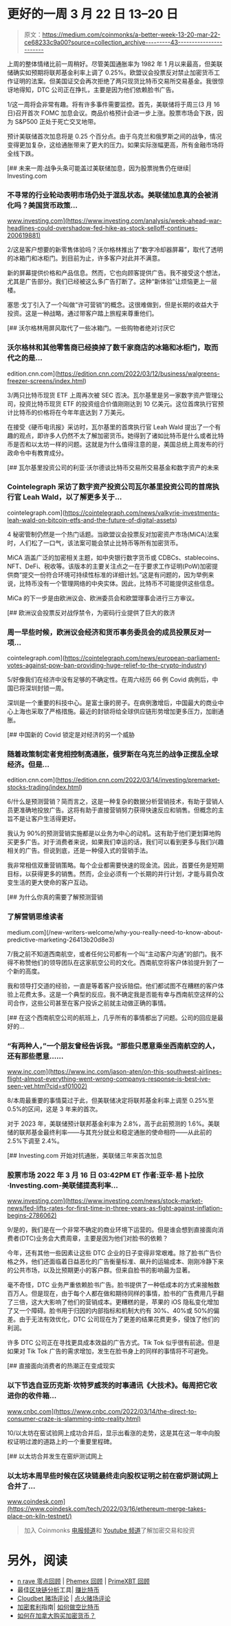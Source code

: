 # 更好的一周 3 月 22 日 13–20 日

> 原文：<https://medium.com/coinmonks/a-better-week-13-20-mar-22-ce68233c9a00?source=collection_archive---------43----------------------->

上周的整体情绪比前一周稍好。尽管美国通胀率为 1982 年 1 月以来最高，但美联储确实如预期将联邦基金利率上调了 0.25%。欧盟议会投票反对禁止加密货币工作证明的法案。但美国证交会再次拒绝了两只现货比特币交易所交易基金。我很惊讶地得知，DTC 公司正在挣扎，主要是因为他们依赖脸书广告。

1/这一周将会非常有趣。将有许多事件需要监控。首先，美联储将于周三(3 月 16 日)召开首次 FOMC 加息会议。商品价格预计会进一步上涨。股票市场会下跌，因为 S&P500 正处于死亡交叉地带。

预计美联储首次加息将是 0.25 个百分点。由于乌克兰和俄罗斯之间的战争，情况变得更加复杂，这给通胀带来了更大的压力。如果实际涨幅更高，所有金融市场将全线下跌。

[](https://www.investing.com/analysis/week-ahead-war-headlines-could-overshadow-fed-hike-as-stock-selloff-continues-200619881) [## 未来一周:战争头条可能盖过美联储加息，因为股票抛售仍在继续| Investing.com

### 不寻常的行业轮动表明市场仍处于混乱状态。美联储加息真的会被消化吗？美国货币政策…

www.investing.com](https://www.investing.com/analysis/week-ahead-war-headlines-could-overshadow-fed-hike-as-stock-selloff-continues-200619881) 

2/这是客户想要的新零售体验吗？沃尔格林推出了“数字冷却器屏幕”，取代了透明的冰箱门和冰柜门。到目前为止，许多客户对此并不满意。

新的屏幕提供价格和产品信息。然而，它也向顾客提供广告。我不接受这个想法，尤其是广告部分。我们已经被这么多广告打断了。这种“新体验”让烦恼更上一层楼。

塞思·戈丁引入了一个叫做“许可营销”的概念。这很难做到，但是长期的收益大于投资。这是一种战略，通过带客户踏上旅程来尊重他们。

[](https://edition.cnn.com/2022/03/12/business/walgreens-freezer-screens/index.html) [## 沃尔格林用屏风取代了一些冰箱门。一些购物者绝对讨厌它

### 沃尔格林和其他零售商已经换掉了数千家商店的冰箱和冰柜门，取而代之的是…

edition.cnn.com](https://edition.cnn.com/2022/03/12/business/walgreens-freezer-screens/index.html) 

3/两只比特币现货 ETF 上周再次被 SEC 否决。瓦尔基里是另一家数字资产管理公司，投资比特币现货 ETF 的投资组合价值刚刚达到 10 亿美元。这位首席执行官预计比特币的价格将在今年年底达到 7 万美元。

在接受《硬币电讯报》采访时，瓦尔基里的首席执行官 Leah Wald 提出了一个有趣的观点，即许多人仍然不太了解加密货币。她得到了诸如比特币是什么或者比特币是否和以太坊一样的问题。这就是为什么值得注意的是，美国总统上周发布的行政命令中有教育成分。

[](https://cointelegraph.com/news/valkyrie-investments-leah-wald-on-bitcoin-etfs-and-the-future-of-digital-assets) [## 瓦尔基里投资公司的利亚·沃尔德谈比特币交易所交易基金和数字资产的未来

### Cointelegraph 采访了数字资产投资公司瓦尔基里投资公司的首席执行官 Leah Wald，以了解更多关于…

cointelegraph.com](https://cointelegraph.com/news/valkyrie-investments-leah-wald-on-bitcoin-etfs-and-the-future-of-digital-assets) 

4 秘密管制仍然是一个热门话题。当欧盟议会投票反对加密资产市场(MiCA)法案时，人们松了一口气，该法案可能会禁止比特币等所有加密货币。

MiCA 涵盖广泛的加密相关主题，如中央银行数字货币或 CDBCs、stablecoins、NFT、DeFi、税收等。该版本的主要关注点之一在于要求工作证明(PoW)加密提供商“提交一份符合环境可持续性标准的详细计划。”这是有问题的，因为举例来说，比特币没有一个管理网络的中央实体。因此，比特币不可能提供这些信息。

MiCa 的下一步是由欧洲议会、欧洲委员会和欧盟理事会进行三方审议。

[](https://cointelegraph.com/news/european-parliament-votes-against-pow-ban-providing-huge-relief-to-the-crypto-industry) [## 欧洲议会投票反对战俘禁令，为密码行业提供了巨大的救济

### 周一早些时候，欧洲议会经济和货币事务委员会的成员投票反对一项…

cointelegraph.com](https://cointelegraph.com/news/european-parliament-votes-against-pow-ban-providing-huge-relief-to-the-crypto-industry) 

5/好像我们在经济中没有足够的不确定性。在周六经历 66 例 Covid 病例后，中国已将深圳封锁一周。

深圳是一个重要的科技中心。是富士康的房子。在病例激增后，中国最大的商业中心上海也采取了严格措施。最近的封锁将给全球供应链形势增加更多压力，加剧通胀。

[](https://edition.cnn.com/2022/03/14/investing/premarket-stocks-trading/index.html) [## 中国新的 Covid 锁定是对经济的另一个威胁

### 随着政策制定者竞相控制高通胀，俄罗斯在乌克兰的战争正搅乱全球经济。但是…

edition.cnn.com](https://edition.cnn.com/2022/03/14/investing/premarket-stocks-trading/index.html) 

6/什么是预测营销？简而言之，这是一种复杂的数据分析营销技术，有助于营销人员更准确地投放广告。这将有助于直接营销努力获得快速反应和销售。但概念的主旨不是让客户生活得更好。

我认为 90%的预测营销实施都是以业务为中心的动机。这有助于他们更划算地购买更多广告。对于消费者来说，如果我们幸运的话，我们可以看到更多与我们兴趣相关的广告。但说到底，还是一种侵入式的营销手法。

我非常相信双重营销策略。每个企业都需要快速的现金流。因此，首要任务是短期目标，以获得更多的销售。然而，企业必须有一个长期的并行计划，才能与肩负改变生活的更大使命的客户互动。

[](/new-writers-welcome/why-you-really-need-to-know-about-predictive-marketing-26413b20d8e3) [## 为什么你真的需要了解预测营销

### 了解营销思维读者

medium.com](/new-writers-welcome/why-you-really-need-to-know-about-predictive-marketing-26413b20d8e3) 

7/我之前不知道西南航空，或者任何公司都有一个叫“主动客户沟通”的部门。我不得不称赞他们的领导团队在这家航空公司的文化。西南航空将客户体验提升到了一个新的高度。

我和领导打交道的经验，一直是等着客户投诉赔偿。他们都试图不在糟糕的客户体验上花费太多。这是一个典型的反应。我不确定我是否能有幸与西南航空这样的公司合作，这些公司甚至在客户投诉之前就主动做正确的事情。

[](https://www.inc.com/jason-aten/on-this-southwest-airlines-flight-almost-everything-went-wrong-companys-response-is-best-ive-seen-yet.html?cid=sf01002) [## 在这个西南航空公司的航班上，几乎所有的事情都出了问题。公司的回应是最好的…

### “有两种人，”一个朋友曾经告诉我。“那些只愿意乘坐西南航空的人，还有那些愿意……

www.inc.com](https://www.inc.com/jason-aten/on-this-southwest-airlines-flight-almost-everything-went-wrong-companys-response-is-best-ive-seen-yet.html?cid=sf01002) 

8/本周最重要的事情莫过于此，但美联储决定将联邦基金利率上调至 0.25%至 0.5%的区间，这是 3 年来的首次。

对于 2023 年，美联储预计联邦基金利率为 2.8%，高于此前预测的 1.6%。美联储的联邦基金最终利率——与其充分就业和稳定通胀的使命相符——从此前的 2.5%下调至 2.4%。

[](https://www.investing.com/news/stock-market-news/fed-lifts-rates-for-first-time-in-three-years-as-fight-against-inflation-begins-2786062) [## Investing.com 开始对抗通胀，美联储三年来首次加息

### 股票市场 2022 年 3 月 16 日 03:42PM ET 作者:亚辛·易卜拉欣·Investing.com-美联储提高利率…

www.investing.com](https://www.investing.com/news/stock-market-news/fed-lifts-rates-for-first-time-in-three-years-as-fight-against-inflation-begins-2786062) 

9/是的，我们是在一个非常不确定的商业环境下运营的。但是谁会想到直接面向消费者(DTC)业务会大费周章，主要是因为他们对脸书的依赖？

今年，还有其他一些因素让这些 DTC 企业的日子变得非常艰难。除了脸书广告价格之外，他们还面临着日益恶化的广告衡量标准、飙升的运输成本、刚刚冷静下来的公共市场，以及比预期更小的客户群。但来自脸书的影响最为显著。

毫不奇怪，DTC 业务严重依赖脸书广告。脸书提供了一种低成本的方式来接触数百万人。但是现在，由于每个人都在做和期待同样的事情，脸书的广告费用几乎翻了三倍，这大大影响了他们的营销成本。更糟糕的是，苹果的 iOS 隐私变化增加了又一个障碍。脸书用于归因的内部指标和机制大约有 30%、40%或 50%的偏差。由于无法有效优化，DTC 公司现在为了更差的结果花费更多，侵蚀了他们的利润。

许多 DTC 公司正在寻找更具成本效益的广告方式。Tik Tok 似乎很有前途。但是如果对 Tik Tok 广告的需求增加，发生在脸书身上的同样的事情将不可避免。

[](https://www.cnbc.com/2022/03/14/the-direct-to-consumer-craze-is-slamming-into-reality.html) [## 直接面向消费者的热潮正在变成现实

### 以下节选自亚历克斯·坎特罗威茨的时事通讯《大技术》。每周把它收进你的收件箱…

www.cnbc.com](https://www.cnbc.com/2022/03/14/the-direct-to-consumer-craze-is-slamming-into-reality.html) 

10/以太坊在窑试验网上成功合并后，显示出看涨的走势，这是其在这一年中向股权证明过渡的道路上的一个重要里程碑。

[](https://www.coindesk.com/tech/2022/03/16/ethereum-merge-takes-place-on-kiln-testnet/) [## 以太坊合并发生在窑炉测试网上

### 以太坊本周早些时候在区块链最终走向股权证明之前在窑炉测试网上合并了…

www.coindesk.com](https://www.coindesk.com/tech/2022/03/16/ethereum-merge-takes-place-on-kiln-testnet/) 

> 加入 Coinmonks [电报频道](https://t.me/coincodecap)和 [Youtube 频道](https://www.youtube.com/c/coinmonks/videos)了解加密交易和投资

# 另外，阅读

*   [n rave 零点回顾](/coinmonks/ngrave-zero-review-c465cf8307fc) | [Phemex 回顾](/coinmonks/phemex-review-4cfba0b49e28) | [PrimeXBT 回顾](/coinmonks/primexbt-review-88e0815be858)
*   最佳[区块链分析](https://bitquery.io/blog/best-blockchain-analysis-tools-and-software)工具| [赚比特币](/coinmonks/earn-bitcoin-6e8bd3c592d9)
*   [Cloudbet 赌场评论](https://coincodecap.com/cloudbet-casino-review) | [点火赌场评论](https://coincodecap.com/ignition-casino-review)
*   [加密套利](/coinmonks/crypto-arbitrage-guide-how-to-make-money-as-a-beginner-62bfe5c868f6)指南| [如何做空比特币](/coinmonks/how-to-short-bitcoin-568a2d0b4ae5)
*   [如何在加拿大购买加密货币？](https://coincodecap.com/how-to-buy-cryptocurrency-in-canada)